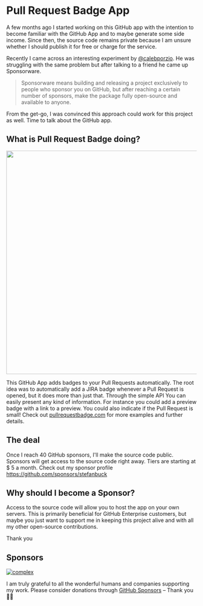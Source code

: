 # Pull Request Badge App

A few months ago I started working on this GitHub app with the intention to become familiar with the GitHub App and to maybe generate some side income. Since then, the source code remains private because I am unsure whether I should publish it for free or charge for the service.

Recently I came across an interesting experiment by [@calebporzio](https://twitter.com/calebporzio). He was struggling with the same problem but after talking to a friend he came up Sponsorware.

> Sponsorware means building and releasing a project exclusively to people who sponsor you on GitHub, but after reaching a certain number of sponsors, make the package fully open-source and available to anyone.

From the get-go, I was convinced this approach could work for this project as well. Time to talk about the GitHub app.

## What is Pull Request Badge doing?

<a href="https://pullrequestbadge.com/"><img src="https://user-images.githubusercontent.com/1393946/75721049-e781f800-5cd7-11ea-9621-b78c247c511d.png" width="591"></a>

This GitHub App adds badges to your Pull Requests automatically. The root idea was to automatically add a JIRA badge whenever a Pull Request is opened, but it does more than just that. Through the simple API You can easily present any kind of information. For instance you could add a preview badge with a link to a preview.   You could also indicate if the Pull Request is small! Check out [pullrequestbadge.com](https://pullrequestbadge.com/) for more examples and further details. 

## The deal

Once I reach 40 GitHub sponsors, I'll make the source code public. Sponsors will get access to the source code right away. Tiers are starting at $ 5 a month. Check out my sponsor profile https://github.com/sponsors/stefanbuck

## Why should I become a Sponsor?

Access to the source code will allow you to host the app on your own servers. This is primarily beneficial for GitHub Enterprise customers, but maybe you just want to support me in keeping this project alive and with all my other open-source contributions. 

Thank you

## Sponsors

[![complex](https://user-images.githubusercontent.com/1393946/76413093-14e43b00-6395-11ea-805a-18138809f6e3.png)](https://www.complex-it.de/jobs/offene-stellen?utm_source=oss-referal&utm_medium=logo&utm_campaign=growwithus)

I am truly grateful to all the wonderful humans and companies supporting my work. Please consider donations through [GitHub Sponsors](https://github.com/sponsors/stefanbuck/) – Thank you 🙇‍♂️


